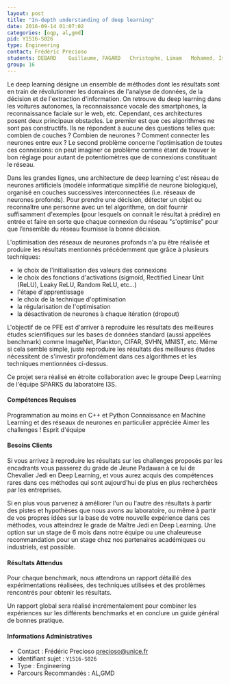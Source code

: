 ```yaml
---
layout: post
title: "In-depth understanding of deep learning"
date: 2016-09-14 01:07:02
categories: [oqp, al,gmd]
pid: Y1516-S026
type: Engineering
contact: Frédéric Precioso
students: DEBARD	Guillaume, FAGARD	Christophe, Limam	Mohamed, Issarane	Hausmane
group: 16
---
```

       
Le deep learning désigne un ensemble de méthodes dont les résultats sont en train de révolutionner les domaines de l'analyse de données, de la décision et de l'extraction d'information. On retrouve du deep learning dans les voitures autonomes, la reconnaissance vocale des smartphones, la reconnaissance faciale sur le web, etc. Cependant, ces architectures posent deux principaux obstacles.
Le premier est que ces algorithmes ne sont pas constructifs. Ils ne répondent à aucune des questions telles que: combien de couches ? Combien de neurones ? Comment connecter les neurones entre eux ?
Le second problème concerne l'optimisation de toutes ces connexions: on peut imaginer ce problème comme étant de trouver le bon réglage pour autant de potentiomètres que de connexions constituant le réseau.

Dans les grandes lignes, une architecture de deep learning c'est réseau de neurones artificiels (modèle informatique simplifié de neurone biologique), organisé en couches successives interconnectées (i.e. réseaux de neurones profonds). Pour prendre une décision, détecter un objet ou reconnaître une personne avec un tel algorithme, on doit fournir suffisamment d'exemples (pour lesquels on connait le résultat à prédire) en entrée et faire en sorte que chaque connexion du réseau "s'optimise" pour que l’ensemble du réseau fournisse la bonne décision.

L'optimisation des réseaux de neurones profonds n'a pu être réalisée et produire les résultats mentionnés précédemment que grâce à plusieurs techniques:
- le choix de l'initialisation des valeurs des connexions
- le choix des fonctions d'activations (sigmoïd, Rectified Linear Unit (ReLU), Leaky ReLU, Random ReLU, etc...)
- l'étape d'apprentissage
- le choix de la technique d'optimisation 
- la régularisation de l'optimisation
- la désactivation de neurones à chaque itération (dropout)

L'objectif de ce PFE est d'arriver à reproduire les résultats des meilleures études scientifiques sur les bases de données standard (aussi appelées benchmark) comme ImageNet, Plankton, CIFAR, SVHN, MNIST, etc. Même si cela semble simple, juste reproduire les résultats des meilleures études nécessitent de s'investir profondément dans ces algorithmes et les techniques mentionnées ci-dessus. 

Ce projet sera réalisé en étroite collaboration avec le groupe Deep Learning de l'équipe SPARKS du laboratoire I3S.

#### Compétences Requises
Programmation au moins en C++ et Python
Connaissance en Machine Learning et des réseaux de neurones en particulier appréciée
Aimer les challenges !
Esprit d'équipe


#### Besoins Clients
Si vous arrivez à reproduire les résultats sur les challenges proposés par les encadrants vous passerez du grade de Jeune Padawan à ce lui de Chevalier Jedi en Deep Learning, et vous aurez acquis des compétences rares dans ces méthodes qui sont aujourd’hui de plus en plus recherchées par les entreprises.

Si en plus vous parvenez à améliorer l'un ou l'autre des résultats à partir des pistes et hypothèses que nous avons au laboratoire, ou même à partir de vos propres idées sur la base de votre nouvelle expérience dans ces méthodes, vous atteindrez le grade de Maître Jedi en Deep Learning. Une option sur un stage de 6 mois dans notre équipe ou une chaleureuse recommandation pour un stage chez nos partenaires académiques ou industriels, est possible.

#### Résultats Attendus
Pour chaque benchmark, nous attendrons un rapport détaillé des expérimentations réalisées, des techniques utilisées et des problèmes rencontrés pour obtenir les résultats.

Un rapport global sera réalisé incrémentalement pour combiner les expériences sur les différents benchmarks et en conclure un guide général de bonnes pratique.
     

#### Informations Administratives
  * Contact : Frédéric Precioso <precioso@unice.fr>
  * Identifiant sujet : `Y1516-S026`
  * Type : Engineering
  * Parcours Recommandés : AL,GMD
     